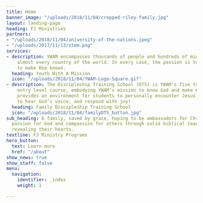 ```yaml
---
title: Home
banner_image: "/uploads/2018/11/04/cropped-riley-family.jpg"
layout: landing-page
heading: FJ Ministries
partners:
- "/uploads/2018/11/04/university-of-the-nations.jpeg"
- "/uploads/2017/11/13/stem.png"
services:
- description: YWAM encompasses thousands of people and hundreds of ministries in
    almost every country of the world. In every case, the passion is to know God and
    to make Him known.
  heading: Youth With A Mission
  icon: "/uploads/2018/11/04/YWAM-Logo-Square.gif"
- description: The Discipleship Training School (DTS) is YWAM’s five to six month
    entry level course, embodying YWAM’s mission to know God and make Him known. DTS
    provides an environment for students to personally encounter Jesus Christ, learn
    to hear God’s voice, and respond with joy!
  heading: Family Discipleship Training School
  icon: "/uploads/2018/11/04/familyDTS_button.jpg"
sub_heading: A family, saved by grace, hoping to be ambassadors for Christ by igniting
  passion for God and compassion for others through solid biblical teaching and by
  revealing their hearts.
textline: FJ Ministry Programs
hero_button:
  text: Learn more
  href: "/about"
show_news: true
show_staff: false
menu:
  navigation:
    identifier: _index
    weight: 1

---
```

